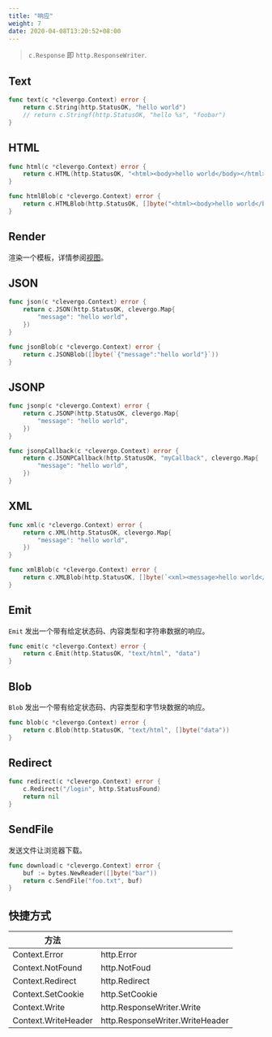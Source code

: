 ```yaml
---
title: "响应"
weight: 7
date: 2020-04-08T13:20:52+08:00
---
```


> `c.Response` 即 `http.ResponseWriter`.

## Text

```go
func text(c *clevergo.Context) error {
    return c.String(http.StatusOK, "hello world")
    // return c.Stringf(http.StatusOK, "hello %s", "foobar")
}
```

## HTML

```go
func html(c *clevergo.Context) error {
    return c.HTML(http.StatusOK, "<html><body>hello world</body></html>")
}

func htmlBlob(c *clevergo.Context) error {
    return c.HTMLBlob(http.StatusOK, []byte("<html><body>hello world</body></html>"))
}
```

## Render

渲染一个模板，详情参阅[视图](/zh/docs/views)。

## JSON

```go
func json(c *clevergo.Context) error {
	return c.JSON(http.StatusOK, clevergo.Map{
        "message": "hello world",
    })
}

func jsonBlob(c *clevergo.Context) error {
    return c.JSONBlob([]byte(`{"message":"hello world"}`))
}
```

## JSONP

```go
func jsonp(c *clevergo.Context) error {
	return c.JSONP(http.StatusOK, clevergo.Map{
        "message": "hello world",
    })
}

func jsonpCallback(c *clevergo.Context) error {
	return c.JSONPCallback(http.StatusOK, "myCallback", clevergo.Map{
        "message": "hello world",
    })
}
```

## XML

```go
func xml(c *clevergo.Context) error {
	return c.XML(http.StatusOK, clevergo.Map{
        "message": "hello world",
    })
}

func xmlBlob(c *clevergo.Context) error {
    return c.XMLBlob(http.StatusOK, []byte(`<xml><message>hello world</message></xml>`))
}
```

## Emit

`Emit` 发出一个带有给定状态码、内容类型和字符串数据的响应。

```go
func emit(c *clevergo.Context) error {
    return c.Emit(http.StatusOK, "text/html", "data")
}
```

## Blob

`Blob` 发出一个带有给定状态码、内容类型和字节块数据的响应。

```go
func blob(c *clevergo.Context) error {
    return c.Blob(http.StatusOK, "text/html", []byte("data"))
}
```

## Redirect

```go
func redirect(c *clevergo.Context) error {
    c.Redirect("/login", http.StatusFound)
    return nil
}
```

## SendFile

发送文件让浏览器下载。

```go
func download(c *clevergo.Context) error {
    buf := bytes.NewReader([]byte("bar"))
    return c.SendFile("foo.txt", buf)
}
```

## 快捷方式

| 方法 | |
|---|---|
| Context.Error | http.Error |
| Context.NotFound | http.NotFoud |
| Context.Redirect | http.Redirect |
| Context.SetCookie | http.SetCookie |
| Context.Write | http.ResponseWriter.Write |
| Context.WriteHeader | http.ResponseWriter.WriteHeader |
